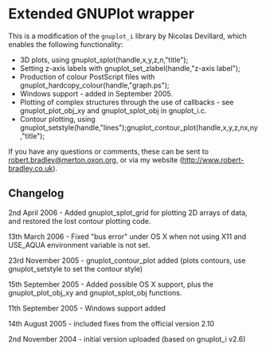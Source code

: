 Extended GNUPlot wrapper
========================

This is a modification of the `gnuplot_i` library by Nicolas Devillard, which enables the following functionality:

*    3D plots, using gnuplot_splot(handle,x,y,z,n,"title");
*    Setting z-axis labels with gnuplot_set_zlabel(handle,"z-axis label");
*    Production of colour PostScript files with gnuplot_hardcopy_colour(handle,"graph.ps");
*    Windows support - added in September 2005.
*    Plotting of complex structures through the use of callbacks - see gnuplot_plot_obj_xy and gnuplot_splot_obj in gnuplot_i.c.
*    Contour plotting, using gnuplot_setstyle(handle,"lines");gnuplot_contour_plot(handle,x,y,z,nx,ny,"title");

If you have any questions or comments, these can be sent to robert.bradley@merton.oxon.org, or via my website (http://www.robert-bradley.co.uk).

Changelog
---------

2nd April 2006 - Added gnuplot_splot_grid for plotting 2D arrays of data, and restored the lost contour plotting code.

13th March 2006 - Fixed "bus error" under OS X when not using X11 and USE_AQUA environment variable is not set.

23rd November 2005 - gnuplot_contour_plot added (plots contours, use gnuplot_setstyle to set the contour style)

15th September 2005 - Added possible OS X support, plus the gnuplot_plot_obj_xy and gnuplot_splot_obj functions.

11th September 2005 - Windows support added

14th August 2005 - included fixes from the official version 2.10

2nd November 2004 - initial version uploaded (based on gnuplot_i v2.6)
